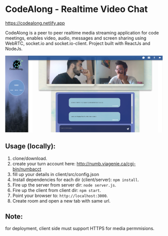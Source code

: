 # CodeAlong - Realtime Video Chat  

https://codealong.netlify.app

CodeAlong is a peer to peer realtime media streaming application for code meetings, enables video, audio, messages and screen sharing using WebRTC, socket.io and socket.io-client.
Project built with ReactJs and NodeJs.

![Image 1](screenshot.png)
## Usage (locally):

1. clone/download.
2. create your turn account here:  http://numb.viagenie.ca/cgi-bin/numbacct
3. fill up your details in client/src/config.json
4. Install dependencies for each dir (client/server): `npm install`.
5. Fire up the server from server dir: `node server.js`.
6. Fire up the client from client dir: `npm start`.
7. Point your browser to: `http://localhost:3000`.
8. Create room and open a new tab with same url.

## Note:
for deployment, client side must support HTTPS for media permmisions.

